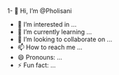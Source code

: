 1- 👋 Hi, I’m @Pholisani
- 👀 I’m interested in ...
- 🌱 I’m currently learning ...
- 💞️ I’m looking to collaborate on ...
- 📫 How to reach me ...
- 😄 Pronouns: ...
- ⚡ Fun fact: ...

<!---
Pholisani/Pholisani is a ✨ special ✨ repository because its `README.md` (this file) appears on your GitHub profile.
You can click the Preview link to take a look at your changes.
--->
